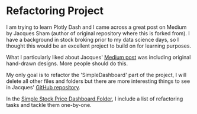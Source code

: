 # Refactoring Project

I am trying to learn Plotly Dash and I came across a great post on Medium by Jacques Sham (author of original repository where this is forked from). I have a background in stock broking prior to my data science days, so I thought this would be an excellent project to build on for learning purposes. 

What I particularly liked about Jacques' <a href="https://medium.com/@jjsham/predicting-s-p-500-with-time-series-statistical-learning-8b9277e30b2a">Medium post</a> was including original hand-drawn designs. More people should do this.

My only goal is to refactor the 'SimpleDashboard' part of the project, I will delete all other files and folders but there are more interesting things to see in Jacques' <a href="https://github.com/jacquessham/StockAnalytics">GitHub repository</a>.

In the [Simple Stock Price Dashboard Folder](SimpleDashboard), I include a list of refactoring tasks and tackle them one-by-one. 